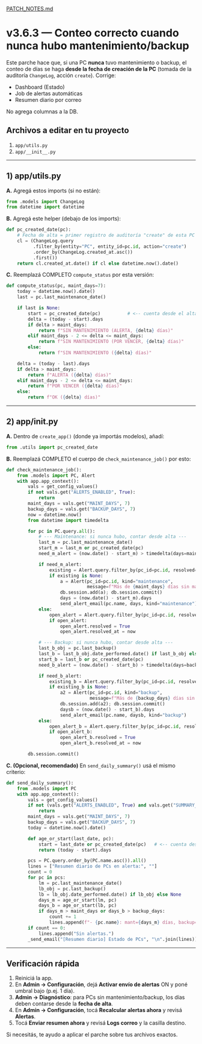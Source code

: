 [PATCH_NOTES.md](https://github.com/user-attachments/files/23098652/PATCH_NOTES.md)
# v3.6.3 — Conteo correcto cuando nunca hubo mantenimiento/backup
Este parche hace que, si una PC **nunca** tuvo mantenimiento o backup, el conteo de días se haga **desde la fecha de creación de la PC** (tomada de la auditoría `ChangeLog`, acción `create`). Corrige:
- Dashboard (Estado)
- Job de alertas automáticas
- Resumen diario por correo

No agrega columnas a la DB.

## Archivos a editar en tu proyecto
1. `app/utils.py`
2. `app/__init__.py`

---

## 1) app/utils.py

**A.** Agregá estos imports (si no están):

```python
from .models import ChangeLog
from datetime import datetime
```

**B.** Agregá este helper (debajo de los imports):

```python
def pc_created_date(pc):
    # Fecha de alta = primer registro de auditoría "create" de esta PC
    cl = (ChangeLog.query
          .filter_by(entity="PC", entity_id=pc.id, action="create")
          .order_by(ChangeLog.created_at.asc())
          .first())
    return cl.created_at.date() if cl else datetime.now().date()
```

**C.** Reemplazá COMPLETO `compute_status` por esta versión:

```python
def compute_status(pc, maint_days=7):
    today = datetime.now().date()
    last = pc.last_maintenance_date()

    if last is None:
        start = pc_created_date(pc)          # <-- cuenta desde el alta
        delta = (today - start).days
        if delta > maint_days:
            return f"SIN MANTENIMIENTO (ALERTA, {delta} días)"
        elif maint_days - 2 <= delta <= maint_days:
            return f"SIN MANTENIMIENTO (POR VENCER, {delta} días)"
        else:
            return f"SIN MANTENIMIENTO ({delta} días)"

    delta = (today - last).days
    if delta > maint_days:
        return f"ALERTA ({delta} días)"
    elif maint_days - 2 <= delta <= maint_days:
        return f"POR VENCER ({delta} días)"
    else:
        return f"OK ({delta} días)"
```

---

## 2) app/__init__.py

**A.** Dentro de `create_app()` (donde ya importás modelos), añadí:

```python
from .utils import pc_created_date
```

**B.** Reemplazá COMPLETO el cuerpo de `check_maintenance_job()` por esto:

```python
def check_maintenance_job():
    from .models import PC, Alert
    with app.app_context():
        vals = get_config_values()
        if not vals.get("ALERTS_ENABLED", True):
            return
        maint_days = vals.get("MAINT_DAYS", 7)
        backup_days = vals.get("BACKUP_DAYS", 7)
        now = datetime.now()
        from datetime import timedelta

        for pc in PC.query.all():
            # --- Maintenance: si nunca hubo, contar desde alta ---
            last_m = pc.last_maintenance_date()                           # date o None
            start_m = last_m or pc_created_date(pc)                        # <-- clave
            need_m_alert = (now.date() - start_m) > timedelta(days=maint_days)

            if need_m_alert:
                existing = Alert.query.filter_by(pc_id=pc.id, resolved=False, kind="maintenance").first()
                if existing is None:
                    a = Alert(pc_id=pc.id, kind="maintenance",
                              message=f"Más de {maint_days} días sin mantenimiento (desde {start_m}).")
                    db.session.add(a); db.session.commit()
                    days = (now.date() - start_m).days
                    send_alert_email(pc.name, days, kind="maintenance")
            else:
                open_alert = Alert.query.filter_by(pc_id=pc.id, resolved=False, kind="maintenance").first()
                if open_alert:
                    open_alert.resolved = True
                    open_alert.resolved_at = now

            # --- Backup: si nunca hubo, contar desde alta ---
            last_b_obj = pc.last_backup()
            last_b = last_b_obj.date_performed.date() if last_b_obj else None
            start_b = last_b or pc_created_date(pc)                        # <-- clave
            need_b_alert = (now.date() - start_b) > timedelta(days=backup_days)

            if need_b_alert:
                existing_b = Alert.query.filter_by(pc_id=pc.id, resolved=False, kind="backup").first()
                if existing_b is None:
                    a2 = Alert(pc_id=pc.id, kind="backup",
                               message=f"Más de {backup_days} días sin backup (desde {start_b}).")
                    db.session.add(a2); db.session.commit()
                    daysb = (now.date() - start_b).days
                    send_alert_email(pc.name, daysb, kind="backup")
            else:
                open_alert_b = Alert.query.filter_by(pc_id=pc.id, resolved=False, kind="backup").first()
                if open_alert_b:
                    open_alert_b.resolved = True
                    open_alert_b.resolved_at = now

        db.session.commit()
```

**C. (Opcional, recomendado)** En `send_daily_summary()` usá el mismo criterio:

```python
def send_daily_summary():
    from .models import PC
    with app.app_context():
        vals = get_config_values()
        if not (vals.get("ALERTS_ENABLED", True) and vals.get("SUMMARY_DAILY", False)):
            return
        maint_days = vals.get("MAINT_DAYS", 7)
        backup_days = vals.get("BACKUP_DAYS", 7)
        today = datetime.now().date()

        def age_or_start(last_date, pc):
            start = last_date or pc_created_date(pc)   # <-- cuenta desde alta si no hay último
            return (today - start).days

        pcs = PC.query.order_by(PC.name.asc()).all()
        lines = ["Resumen diario de PCs en alerta:", ""]
        count = 0
        for pc in pcs:
            lm = pc.last_maintenance_date()
            lb_obj = pc.last_backup()
            lb = lb_obj.date_performed.date() if lb_obj else None
            days_m = age_or_start(lm, pc)
            days_b = age_or_start(lb, pc)
            if days_m > maint_days or days_b > backup_days:
                count += 1
                lines.append(f"- {pc.name}: mant={days_m} días, backup={days_b} días")
        if count == 0:
            lines.append("Sin alertas.")
        _send_email("[Resumen diario] Estado de PCs", "\n".join(lines))
```

---

## Verificación rápida
1) Reiniciá la app.
2) En **Admin → Configuración**, dejá **Activar envío de alertas** ON y poné umbral bajo (p.ej. 1 día).
3) **Admin → Diagnóstico**: para PCs sin mantenimiento/backup, los días deben contarse desde la **fecha de alta**.
4) En **Admin → Configuración**, tocá **Recalcular alertas ahora** y revisá **Alertas**.
5) Tocá **Enviar resumen ahora** y revisá **Logs correo** y la casilla destino.

Si necesitás, te ayudo a aplicar el parche sobre tus archivos exactos.
